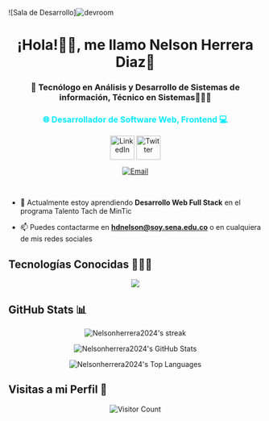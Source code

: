 <!-- Agregar banner -->

<span>![</span><span>Sala de Desarrollo</span><span>]</span>![devroom](https://github.com/user-attachments/assets/0736afec-bf09-4582-a131-35c0e093b18d)

<h1 align="center">¡Hola!👋🏼, me llamo Nelson Herrera Diaz🚀</h1>

<h3 align="center">👾 Tecnólogo en Análisis y Desarrollo de Sistemas de información, Técnico en Sistemas👨🏻‍💻</h3>
<h3 align="center" style="color: #00EAFF;">🌐 Desarrollador de Software Web, Frontend 💻</h3>

<p align="center">
  <a href="https://www.linkedin.com/in/nelsonherreradiaz" target="_blank"><img align="center" width="48px" alt="LinkedIn" title="LinkedIn" src="https://img.icons8.com/?size=100&id=8808&format=png&color=00EAFF"/></a>
  <a href="https://x.com/Nelson2024Diaz" target="_blank"><img align="center" width="48px" alt="Twitter" title="Twitter"  src="https://img.icons8.com/?size=100&id=phOKFKYpe00C&format=png&color=00EAFF"/></a>
  <a href="https://github.com/Nelsonherrera2024/Mi-Portafolio" target="_blank" src="https://github.com/Nelsonherrera2024/Nelsonherrera2024/blob/main/assest/icons8-moleskine-26.png"></a>
</p>

<p align="center">
  <a href="mailto:hdnelson@soy.sena.edu.co"><img align="center" src="https://img.shields.io/badge/Gmail-D14836?style=for-the-badge&logo=gmail&logoColor=white" alt="Email"/></a>
</p>

<br>

<p align="left">

- 🌱 Actualmente estoy aprendiendo **Desarrollo Web Full Stack** en el programa Talento Tach  de MinTic

- 📫 Puedes contactarme en **hdnelson@soy.sena.edu.co** o en cualquiera de mis redes sociales
</p>

<h2 align="left">Tecnologías Conocidas 👨🏻‍💻</h2>
<p align="center">
  <a href="https://skillicons.dev">
    <img src="https://skillicons.dev/icons?i=java,javascript,html,css,react,vite,bootstrap,git,github,gitlab,mysql,mongodb,figma,vscode,postman,Astro,&perline=7" />
  </a>
</p>

<h2 align="left">GitHub Stats 📊</h2>

<p align="center">
  <img title="🔥 Get streak stats for your profile at git.io/streak-stats" alt="Nelsonherrera2024's streak" src="https://github.com/Nelsonherrera2024?user=Nelsonherrera2024&theme=transparent&hide_border=true&locale=es"/>
</p>

<p align="center">
  <img alt="Nelsonherrera2024's GitHub Stats" src="https://github-readme-stats.vercel.app/api?username=Nelsonherrera2024&show_icons=true&theme=transparent&hide_border=true"/>
</p>

<p align="center">
  <img alt="Nelsonherrera2024's Top Languages" src="https://github-readme-stats.vercel.app/api/top-langs/?username=Nelsonherrera2024&theme=transparent&langs_count=10&hide_border=true"/>
</p>

<h2 align="left">Visitas a mi  Perfil 👀</h2>

<p align="center">
  <img src="https://profile-counter.glitch.me/Nelsonherrera2024/count.svg" alt="Visitor Count"/>
</p>

